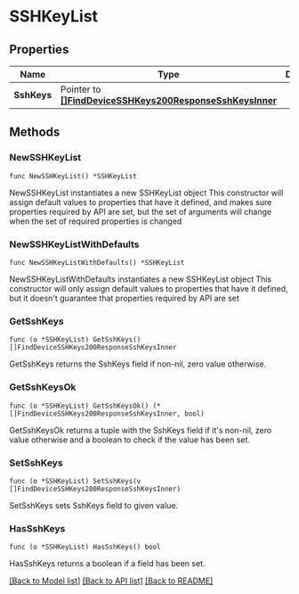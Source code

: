 # SSHKeyList

## Properties

Name | Type | Description | Notes
------------ | ------------- | ------------- | -------------
**SshKeys** | Pointer to [**[]FindDeviceSSHKeys200ResponseSshKeysInner**](FindDeviceSSHKeys200ResponseSshKeysInner.md) |  | [optional] 

## Methods

### NewSSHKeyList

`func NewSSHKeyList() *SSHKeyList`

NewSSHKeyList instantiates a new SSHKeyList object
This constructor will assign default values to properties that have it defined,
and makes sure properties required by API are set, but the set of arguments
will change when the set of required properties is changed

### NewSSHKeyListWithDefaults

`func NewSSHKeyListWithDefaults() *SSHKeyList`

NewSSHKeyListWithDefaults instantiates a new SSHKeyList object
This constructor will only assign default values to properties that have it defined,
but it doesn't guarantee that properties required by API are set

### GetSshKeys

`func (o *SSHKeyList) GetSshKeys() []FindDeviceSSHKeys200ResponseSshKeysInner`

GetSshKeys returns the SshKeys field if non-nil, zero value otherwise.

### GetSshKeysOk

`func (o *SSHKeyList) GetSshKeysOk() (*[]FindDeviceSSHKeys200ResponseSshKeysInner, bool)`

GetSshKeysOk returns a tuple with the SshKeys field if it's non-nil, zero value otherwise
and a boolean to check if the value has been set.

### SetSshKeys

`func (o *SSHKeyList) SetSshKeys(v []FindDeviceSSHKeys200ResponseSshKeysInner)`

SetSshKeys sets SshKeys field to given value.

### HasSshKeys

`func (o *SSHKeyList) HasSshKeys() bool`

HasSshKeys returns a boolean if a field has been set.


[[Back to Model list]](../README.md#documentation-for-models) [[Back to API list]](../README.md#documentation-for-api-endpoints) [[Back to README]](../README.md)


